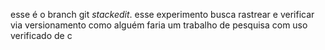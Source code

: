 esse é o branch git *stackedit*.
esse experimento busca rastrear e verificar via versionamento como alguém faria um trabalho de pesquisa com uso verificado de c
<!--stackedit_data:
eyJoaXN0b3J5IjpbLTIwMTc1MDI3NjddfQ==
-->